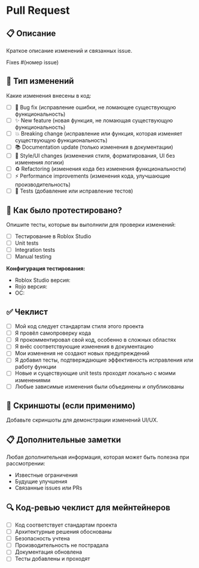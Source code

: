 # Pull Request

## 📋 Описание
Краткое описание изменений и связанных issue.

Fixes #(номер issue)

## 🔄 Тип изменений
Какие изменения внесены в код:
- [ ] 🐛 Bug fix (исправление ошибки, не ломающее существующую функциональность)
- [ ] ✨ New feature (новая функция, не ломающая существующую функциональность)
- [ ] 💥 Breaking change (исправление или функция, которая изменяет существующую функциональность)
- [ ] 📚 Documentation update (только изменения в документации)
- [ ] 🎨 Style/UI changes (изменения стиля, форматирования, UI без изменения логики)
- [ ] ♻️ Refactoring (изменения кода без изменения функциональности)
- [ ] ⚡ Performance improvements (изменения кода, улучшающие производительность)
- [ ] 🧪 Tests (добавление или исправление тестов)

## 🧪 Как было протестировано?
Опишите тесты, которые вы выполнили для проверки изменений:
- [ ] Тестирование в Roblox Studio
- [ ] Unit tests
- [ ] Integration tests
- [ ] Manual testing

**Конфигурация тестирования:**
- Roblox Studio версия:
- Rojo версия:
- ОС:

## ✅ Чеклист
- [ ] Мой код следует стандартам стиля этого проекта
- [ ] Я провёл самопроверку кода
- [ ] Я прокомментировал свой код, особенно в сложных областях
- [ ] Я внёс соответствующие изменения в документацию
- [ ] Мои изменения не создают новых предупреждений
- [ ] Я добавил тесты, подтверждающие эффективность исправления или работу функции
- [ ] Новые и существующие unit tests проходят локально с моими изменениями
- [ ] Любые зависимые изменения были объединены и опубликованы

## 📸 Скриншоты (если применимо)
Добавьте скриншоты для демонстрации изменений UI/UX.

## 📋 Дополнительные заметки
Любая дополнительная информация, которая может быть полезна при рассмотрении:
- Известные ограничения
- Будущие улучшения
- Связанные issues или PRs

## 🔍 Код-ревью чеклист для мейнтейнеров
- [ ] Код соответствует стандартам проекта
- [ ] Архитектурные решения обоснованы
- [ ] Безопасность учтена
- [ ] Производительность не пострадала
- [ ] Документация обновлена
- [ ] Тесты добавлены и проходят
